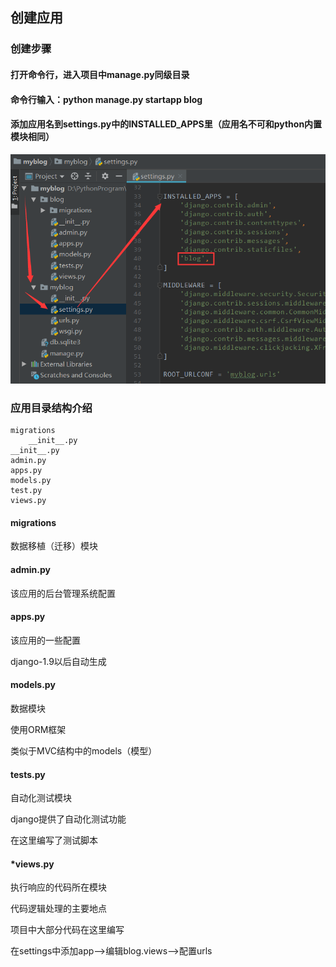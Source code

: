 ## 创建应用

### 创建步骤

#### 打开命令行，进入项目中manage.py同级目录

#### 命令行输入：python manage.py startapp blog

#### 添加应用名到settings.py中的INSTALLED_APPS里（应用名不可和python内置模块相同）

![](../images/4.png)

### 应用目录结构介绍

```
migrations
	__init__.py
__init__.py
admin.py
apps.py
models.py
test.py
views.py
```

#### migrations

数据移植（迁移）模块

#### admin.py

该应用的后台管理系统配置

#### apps.py

该应用的一些配置

django-1.9以后自动生成

#### models.py

数据模块

使用ORM框架

类似于MVC结构中的models（模型）

#### tests.py

自动化测试模块

django提供了自动化测试功能

在这里编写了测试脚本

#### *views.py

执行响应的代码所在模块

代码逻辑处理的主要地点

项目中大部分代码在这里编写



在settings中添加app——>编辑blog.views——>配置urls